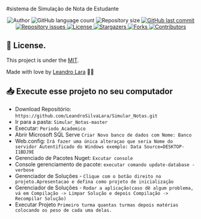 #sistema de Simulação de Nota de Estudante

<p align="center">
  <img alt="Author" src="https://img.shields.io/badge/author-Leandro%20Lara-informational?style=flat-square">
	
  <img alt="GitHub language count" src="https://img.shields.io/github/languages/count/LeandroSilvaLara/Simular_Notas?color=informational">

  <img alt="Repository size" src="https://img.shields.io/github/repo-size/LeandroSilvaLara/Simular_Notas?color=informational">
  
  <a href="https://github.com/LeandroSilvaLara/Simular_Notas/commits/master">
    <img alt="GitHub last commit" src="https://img.shields.io/github/last-commit/LeandroSilvaLara/Simular_Notas?color=informational">
  </a>

  <a href="https://github.com/LeandroSilvaLara/Simular_Notas/issues">
    <img alt="Repository issues" src="https://img.shields.io/github/issues/LeandroSilvaLara/Simular_Notas?color=informational">
  </a>

  <a href="https://github.com/LeandroSilvaLara/Simular_Notas/blob/master/LICENSE.md">
    <img alt="License" src="https://img.shields.io/badge/license-MIT-informational">
  <a>
   
   <a href="https://github.com/LeandroSilvaLara/Simular_Notas/stargazers">
    <img alt="Stargazers" src="https://img.shields.io/github/stars/LeandroSilvaLara/Simular_Notas?style=flat-square?color=informational">
  </a>
  
  <a href="https://github.com/LeandroSilvaLara/Simular_Notas/stargazers">
    <img alt="Forks" src="https://img.shields.io/github/forks/LeandroSilvaLara/Simular_Notas?style=flat-square?color=informational">
  </a>
  
  <a href="https://github.com/LeandroSilvaLara/Simular_Notas/stargazers">
    <img alt="Contributors" src="https://img.shields.io/github/contributors/LeandroSilvaLara/Simular_Notas?style=flat-square&color=informational">
  </a>
</p>

## 📕 License.


This project is under the [MIT](./LICENSE).


Made with love by [Leandro Lara](https://github.com/LeandroSilvaLara) 💜🚀



## 📥 Execute esse projeto no seu computador

- Download Repositório: `https://github.com/LeandroSilvaLara/Simular_Notas.git`
- Ir para a pasta: `Simular_Notas-master`
- Executar: `Periodo_Academico`
- Abrir Microsoft SQL Serve `Criar Novo banco de dados com Nome: Banco`
- Web.config: `Irá fazer uma única alteraçao que seria Nome do servidor Autentificado do Windows exemplo: Data Source=DESKTOP-I1BDJ9E`
- Gerenciado de Pacotes Nuget: `Excutar console`
- Console gerenciamento de pacote: `executar comando update-database -verbose`
- Gerenciador de Soluções - `Clique com o botão direito no projeto.Apresentacao e defina como projeto de inicialização`
- Gerenciador de Soluções - `Rodar a aplicação(caso dê algum problema, vá em Compilação -> Limpar Solução e depois Compilação -> Recompilar Solução)`
- Executar Projeto `Primeiro turma quantas turmas depois matérias colocando os peso de cada uma delas.`



  
